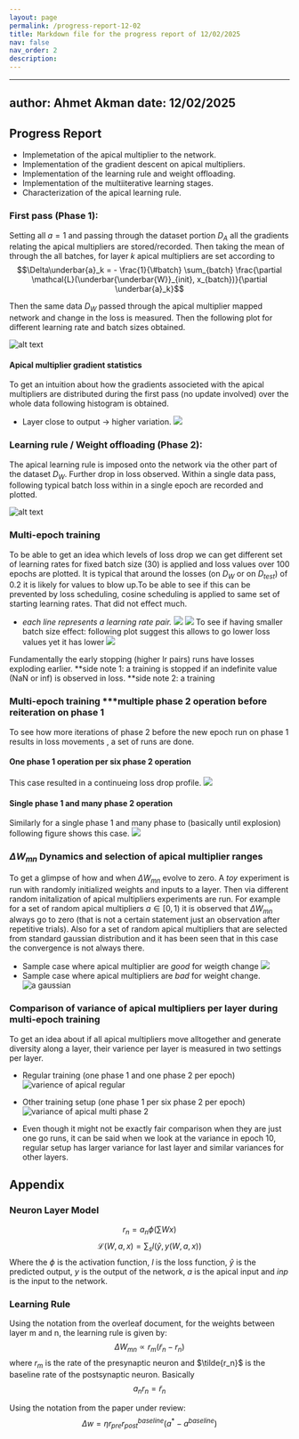 ```yaml
---
layout: page
permalink: /progress-report-12-02
title: Markdown file for the progress report of 12/02/2025
nav: false
nav_order: 2
description: 
---
```


---
author: Ahmet Akman
date: 12/02/2025
---
## Progress Report
- Implemetation of the apical multiplier to the network.
- Implementation of the gradient descent on apical multipliers.
- Implementation of the learning rule and weight offloading.
- Implementation of the multiiterative learning stages.
- Characterization of the apical learning rule.

### First pass (Phase 1):
Setting all $a=1$ and passing through the dataset portion $D_A$ all the gradients relating the apical multipliers are stored/recorded. Then taking the mean of through the all batches, for layer $k$ apical multipliers are set according to 
$$\Delta\underbar{a}_k = - \frac{1}{\#batch} \sum_{batch} \frac{\partial \mathcal{L}(\underbar{\underbar{W}}_{init}, x_{batch})}{\partial \underbar{a}_k}$$


Then the same data $D_W$ passed through the apical multiplier mapped network and change in the loss is measured. Then the following plot for different learning rate and batch sizes obtained.

![alt text](https://ahmetakman.github.io/assets/progress_reports/12_02_25/figures/lr_batch_loss_diff.png "Loss Drop")

#### Apical multiplier gradient statistics
To get an intuition about how the gradients associeted with the apical multipliers are distributed during the first pass (no update involved) over the whole data following histogram is obtained.
- Layer close to output -> higher variation.
 ![](https://ahmetakman.github.io/assets/progress_reports/12_02_25/figures/gradient_histogram.png)

### Learning rule / Weight offloading (Phase 2):
The apical learning rule is imposed onto the network via the other part of the dataset $D_W$. Further drop in loss observed. Within a single data pass, following typical batch  loss within in a single epoch are recorded and plotted.

![alt text](https://ahmetakman.github.io/assets/progress_reports/12_02_25/figures/loss_typical_phase_2.png "Single Weight Offloading")

### Multi-epoch training
To be able to get an idea which levels of loss drop we can get different set of learning rates for fixed batch size (30) is applied and loss values over 100 epochs are plotted. It is typical that around the losses (on $D_W$ or on $D_{test}$) of 0.2 it is likely for values to blow up.To be able to see if this can be prevented by loss scheduling, cosine scheduling is applied to same set of starting learning rates. That did not effect much.

- *each line represents a learning rate pair.*
![](https://ahmetakman.github.io/assets/progress_reports/12_02_25/figures/sweep_lr_a_w_no_scheduling_test_10_02_2025.png)
![](https://ahmetakman.github.io/assets/progress_reports/12_02_25/figures/sweep_lr_a_w_cosine_scheduling_test_10_02_2025.png)
To see if having smaller batch size effect: following plot suggest this allows to go lower loss values yet it has lower
![](https://ahmetakman.github.io/assets/progress_reports/12_02_25/figures/sweep_lr_a_w_no_scheduling_test_bs_1_11_02_2025.png)

Fundamentally the early stopping (higher lr pairs) runs have losses exploding earlier. **side note 1: a training is stopped if an indefinite value (NaN or inf) is observed in loss. **side note 2: a training

### Multi-epoch training ***multiple phase 2 operation before reiteration on phase 1
To see how more iterations of phase 2 before the new epoch run on phase 1 results in loss movements , a set of runs are done.
#### One phase 1 operation per six phase 2 operation

This case resulted in a continueing loss drop profile.
![](https://ahmetakman.github.io/assets/progress_reports/12_02_25/figures/multi_phase_2_12_02_2025.png)

#### Single phase 1 and many phase 2 operation
Similarly for a single phase 1 and many phase to (basically until explosion) following figure shows this case.
![](https://ahmetakman.github.io/assets/progress_reports/12_02_25/figures/multi_phase_2_100_epoch_12_02_2025.png)


### $\Delta W_{mn}$ Dynamics and selection of apical multiplier ranges
To get a glimpse of how and when $\Delta W_{mn}$ evolve to zero. A *toy* experiment is run with randomly initialized weights and inputs to a layer. Then via different random initalization of apical multipliers experiments are run. For example for a set of random apical multipliers $a \in [0, 1)$ it is observed that $\Delta W_{mn}$ always go to zero (that is not a certain statement just an observation after repetitive trials). Also for a set of random apical multipliers that are selected from standard gaussian distribution and it has been seen that in this case the convergence is not always there.

 
- Sample case where apical multiplier are *good* for weigth change 
  ![](https://ahmetakman.github.io/assets/progress_reports/12_02_25/figures/learning_rule_a_01.png)
- Sample case where apical multipliers are *bad* for weight change.
![a gaussian](https://ahmetakman.github.io/assets/progress_reports/12_02_25/figures/learning_rule_a_randn.png)


### Comparison of variance of apical multipliers per layer during multi-epoch training
To get an idea about if all apical multipliers move alltogether and generate diversity along a layer, their varience per layer is measured in two settings per layer.
- Regular training (one phase 1 and one phase 2 per epoch)
  ![varience of apical regular](https://ahmetakman.github.io/assets/progress_reports/12_02_25/figures/variance_regular_train.png)
- Other training setup (one phase 1 per six phase 2 per epoch)
  ![variance of apical multi phase 2](https://ahmetakman.github.io/assets/progress_reports/12_02_25/figures/variance_multi_phase_2_train.png)

- Even though it might not be exactly fair comparison when they are just one go runs, it can be said when we look at the variance in epoch 10, regular setup has larger variance for last layer and similar variances for other layers.
## Appendix
### Neuron Layer Model

$$r_n = a_n \phi\left(\sum Wx\right)$$
$$\mathcal{L}(W, a, x) = \sum_s l (\hat{y}, y(W, a, x))$$
Where the $\phi$ is the activation function, $l$ is the loss function, $\hat{y}$ is the predicted output, $y$ is the output of the network, $a$ is the apical input and $inp$ is the input to the network.

### Learning Rule

Using the notation from the overleaf document, for the weights between layer m and n, the learning rule is given by:
$$\Delta W_{mn} \propto r_m (\tilde{r}_n - r_n)$$
where $r_m$ is the rate of the presynaptic neuron and $\tilde{r_n}$ is the baseline rate of the postsynaptic neuron. Basically
$$a_n r_n = \tilde{r}_n$$

Using the notation from the paper under review:
$$\Delta w = \eta r_{pre} r_{post}^{baseline}(a^* - a^{baseline})$$
